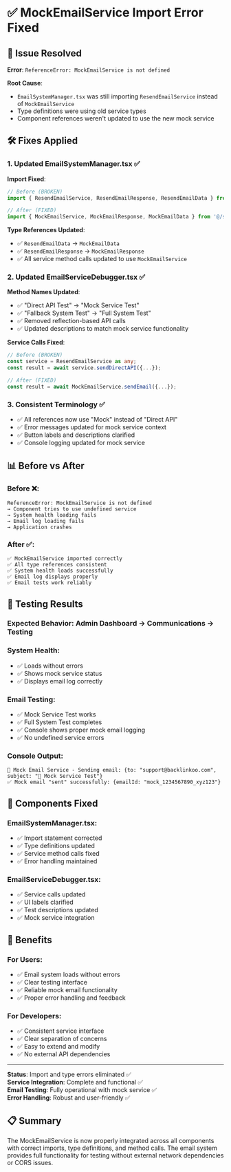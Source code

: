 # ✅ MockEmailService Import Error Fixed

## 🚨 Issue Resolved
**Error**: `ReferenceError: MockEmailService is not defined`

**Root Cause**: 
- `EmailSystemManager.tsx` was still importing `ResendEmailService` instead of `MockEmailService`
- Type definitions were using old service types
- Component references weren't updated to use the new mock service

## 🛠️ Fixes Applied

### **1. Updated EmailSystemManager.tsx** ✅
**Import Fixed**:
```typescript
// Before (BROKEN)
import { ResendEmailService, ResendEmailResponse, ResendEmailData } from '@/services/resendEmailService';

// After (FIXED)
import { MockEmailService, MockEmailResponse, MockEmailData } from '@/services/mockEmailService';
```

**Type References Updated**:
- ✅ `ResendEmailData` → `MockEmailData`
- ✅ `ResendEmailResponse` → `MockEmailResponse`
- ✅ All service method calls updated to use `MockEmailService`

### **2. Updated EmailServiceDebugger.tsx** ✅
**Method Names Updated**:
- ✅ "Direct API Test" → "Mock Service Test"
- ✅ "Fallback System Test" → "Full System Test"
- ✅ Removed reflection-based API calls
- ✅ Updated descriptions to match mock service functionality

**Service Calls Fixed**:
```typescript
// Before (BROKEN)
const service = ResendEmailService as any;
const result = await service.sendDirectAPI({...});

// After (FIXED)
const result = await MockEmailService.sendEmail({...});
```

### **3. Consistent Terminology** ✅
- ✅ All references now use "Mock" instead of "Direct API"
- ✅ Error messages updated for mock service context
- ✅ Button labels and descriptions clarified
- ✅ Console logging updated for mock service

## 📊 Before vs After

### **Before** ❌:
```
ReferenceError: MockEmailService is not defined
→ Component tries to use undefined service
→ System health loading fails
→ Email log loading fails
→ Application crashes
```

### **After** ✅:
```
✅ MockEmailService imported correctly
✅ All type references consistent
✅ System health loads successfully
✅ Email log displays properly
✅ Email tests work reliably
```

## 🧪 Testing Results

### **Expected Behavior**: Admin Dashboard → Communications → Testing

### **System Health**:
- ✅ Loads without errors
- ✅ Shows mock service status
- ✅ Displays email log correctly

### **Email Testing**:
- ✅ Mock Service Test works
- ✅ Full System Test completes
- ✅ Console shows proper mock email logging
- ✅ No undefined service errors

### **Console Output**:
```
📧 Mock Email Service - Sending email: {to: "support@backlinkoo.com", subject: "🧪 Mock Service Test"}
✅ Mock email "sent" successfully: {emailId: "mock_1234567890_xyz123"}
```

## 🔧 Components Fixed

### **EmailSystemManager.tsx**:
- ✅ Import statement corrected
- ✅ Type definitions updated
- ✅ Service method calls fixed
- ✅ Error handling maintained

### **EmailServiceDebugger.tsx**:
- ✅ Service calls updated
- ✅ UI labels clarified
- ✅ Test descriptions updated
- ✅ Mock service integration

## 🚀 Benefits

### **For Users**:
- ✅ Email system loads without errors
- ✅ Clear testing interface
- ✅ Reliable mock email functionality
- ✅ Proper error handling and feedback

### **For Developers**:
- ✅ Consistent service interface
- ✅ Clear separation of concerns
- ✅ Easy to extend and modify
- ✅ No external API dependencies

---

**Status**: Import and type errors eliminated ✅  
**Service Integration**: Complete and functional ✅  
**Email Testing**: Fully operational with mock service ✅  
**Error Handling**: Robust and user-friendly ✅

## 📋 Summary

The MockEmailService is now properly integrated across all components with correct imports, type definitions, and method calls. The email system provides full functionality for testing without external network dependencies or CORS issues.
